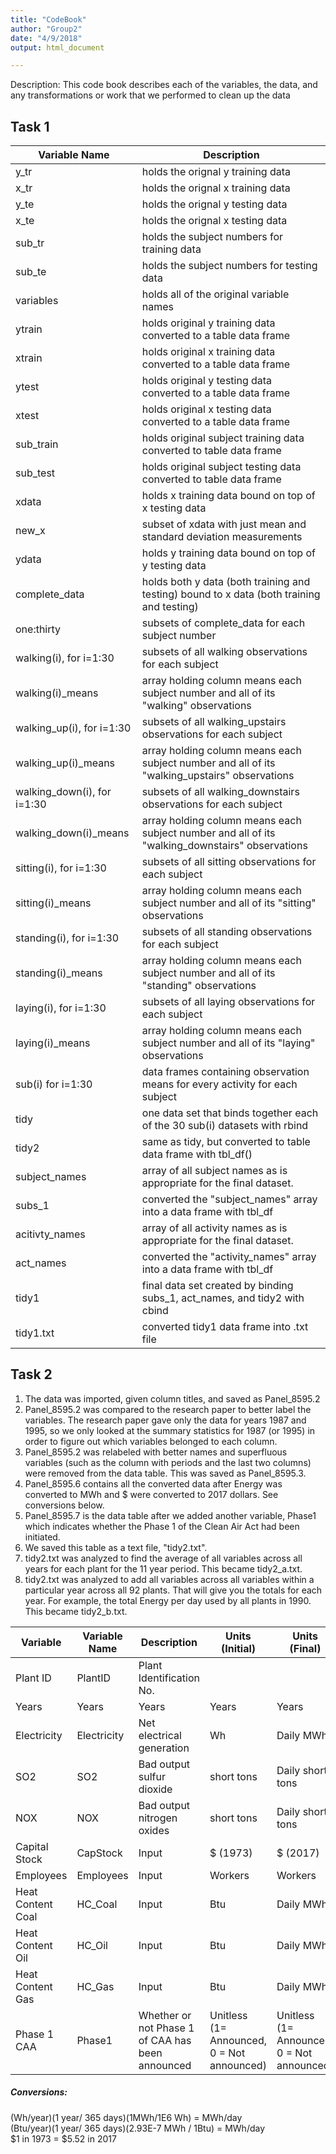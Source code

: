 ```yaml
---
title: "CodeBook"
author: "Group2"
date: "4/9/2018"
output: html_document

---
```

Description: This code book describes each of the variables, the data, and any transformations or work that we performed to clean up the data

## Task 1
Variable Name          | Description                                | 
-----------------------| -------------------------------------------|
y_tr	| holds the orignal y training data
x_tr	| holds the orignal x training data
y_te	| holds the orignal y testing data
x_te	| holds the orignal x testing data
sub_tr	| holds the subject numbers for training data
sub_te	| holds the subject numbers for testing data
variables	| holds all of the original variable names
ytrain	| holds original y training data converted to a table data frame
xtrain	| holds original x training data converted to a table data frame
ytest	| holds original y testing data converted to a table data frame
xtest	| holds original x testing data converted to a table data frame
sub_train	| holds original subject training data converted to table data frame
sub_test	| holds original subject testing data converted to table data frame
xdata	| holds x training data bound on top of x testing data
new_x	| subset of xdata with just mean and standard deviation measurements 
ydata	| holds y training data bound on top of y testing data
complete_data	| holds both y data (both training and testing) bound to x data (both training and testing)
one:thirty	| subsets of complete_data for each subject number 
walking(i), for i=1:30	| subsets of all walking observations for each subject 
walking(i)_means	| array holding column means each subject number and all of its "walking" observations
walking_up(i), for i=1:30	| subsets of all walking_upstairs observations for each subject 
walking_up(i)_means	| array holding column means each subject number and all of its "walking_upstairs" observations
walking_down(i), for i=1:30	| subsets of all walking_downstairs observations for each subject 
walking_down(i)_means	| array holding column means each subject number and all of its "walking_downstairs" observations
sitting(i), for i=1:30	|subsets of all sitting observations for each subject 
sitting(i)_means | array holding column means each subject number and all of its "sitting" observations
standing(i), for i=1:30	| subsets of all standing observations for each subject 
standing(i)_means	| array holding column means each subject number and all of its "standing" observations
laying(i), for i=1:30	| subsets of all laying observations for each subject 
laying(i)_means	| array holding column means each subject number and all of its "laying" observations
sub(i) for i=1:30	| data frames containing observation means for every activity for each subject 
tidy	| one data set that binds together each of the 30 sub(i) datasets with rbind
tidy2	| same as tidy, but converted to table data frame with tbl_df()
subject_names	| array of all subject names as is appropriate for the final dataset.
subs_1	| converted the "subject_names" array into a data frame with tbl_df
acitivty_names	| array of all activity names as is appropriate for the final dataset.
act_names	| converted the "activity_names" array into a data frame with tbl_df
tidy1	| final data set created by binding subs_1, act_names, and tidy2 with cbind
tidy1.txt	| converted tidy1 data frame into .txt file




## Task 2
1) The data was imported, given column titles, and saved as Panel_8595.2  
2) Panel_8595.2 was compared to the research paper to better label the variables. The research paper gave only the data for years 1987 and 1995, so we only looked at the summary statistics for 1987 (or 1995) in order to figure out which variables belonged to each column.  
3) Panel_8595.2 was relabeled with better names and superfluous variables (such as the column with periods and the last two columns) were removed from the data table. This was saved as Panel_8595.3.  
4) Panel_8595.6 contains all the converted data after Energy was converted to MWh and $ were converted to 2017 dollars. See conversions below.  
5) Panel_8595.7 is the data table after we added another variable, Phase1 which indicates whether the Phase 1 of the Clean Air Act had been initiated.   
6) We saved this table as a text file, "tidy2.txt".  
7) tidy2.txt was analyzed to find the average of all variables across all years for each plant for the 11 year period. This became tidy2_a.txt.  
8) tidy2.txt was analyzed to add all variables across all variables within a particular year across all 92 plants. That will give you the totals for each year. For example, the total Energy per day used by all plants in 1990. This became tidy2_b.txt. 





Variable     | Variable Name   | Description                |Units (Initial)  | Units (Final)
-------------| ----------------|----------------------------|-----------------|--------------
Plant ID     | PlantID         | Plant Identification No.   |                 |
Years        | Years           | Years                      |Years                 |Years
Electricity  | Electricity     | Net electrical generation    |Wh             |  Daily MWh
SO2          | SO2             | Bad output sulfur dioxide    |short tons|      Daily short tons
NOX          | NOX             | Bad output nitrogen oxides   |short tons|      Daily short tons
Capital Stock| CapStock        | Input                        |$ (1973)| $ (2017)
Employees    | Employees       |Input                         |Workers|           Workers
Heat Content Coal | HC_Coal    |Input                         |Btu |    Daily MWh
Heat Content Oil | HC_Oil      |Input                         |Btu|Daily MWh
Heat Content Gas | HC_Gas      |Input                         |Btu|Daily MWh
Phase 1 CAA | Phase1           |Whether or not Phase 1 of CAA has been announced | Unitless (1= Announced, 0 = Not announced)|Unitless (1= Announced, 0 = Not announced)

##### Conversions:  
(Wh/year)(1 year/ 365 days)(1MWh/1E6 Wh) = MWh/day  
(Btu/year)(1 year/ 365 days)(2.93E-7 MWh / 1Btu) = MWh/day  
$1 in 1973 = $5.52 in 2017